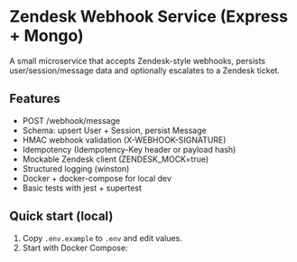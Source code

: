 # Zendesk Webhook Service (Express + Mongo)

A small microservice that accepts Zendesk-style webhooks, persists user/session/message data and optionally escalates to a Zendesk ticket.

## Features
- POST /webhook/message
- Schema: upsert User + Session, persist Message
- HMAC webhook validation (X-WEBHOOK-SIGNATURE)
- Idempotency (Idempotency-Key header or payload hash)
- Mockable Zendesk client (ZENDESK_MOCK=true)
- Structured logging (winston)
- Docker + docker-compose for local dev
- Basic tests with jest + supertest

## Quick start (local)
1. Copy `.env.example` to `.env` and edit values.
2. Start with Docker Compose:
